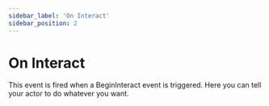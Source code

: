 ```yaml
---
sidebar_label: 'On Interact'
sidebar_position: 2
---
```


# On Interact

This event is fired when a BeginInteract event is triggered. Here you can tell your actor to do whatever you want.

